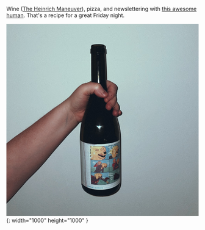 ---
---

Wine ([The Heinrich Maneuver](https://winemechanics.se/our-wines/the-heinrich-maneuver/)), pizza, and newslettering with [this awesome human](https://sannalund.se). That's a recipe for a great Friday night.

![Someone holding a wine bottle against a white wall. The label is illustrated, depicting two anthropomorphized dogs. One performing the Heinrich maneuver on the other, who is coughing up a branch of grapes.](/images/heinrich-maneuver.jpg){: width="1000" height="1000" }
